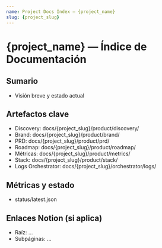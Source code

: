 ```yaml
---
name: Project Docs Index — {project_name}
slug: {project_slug}
---
```


# {project_name} — Índice de Documentación

## Sumario
- Visión breve y estado actual

## Artefactos clave
- Discovery: docs/{project_slug}/product/discovery/
- Brand: docs/{project_slug}/product/brand/
- PRD: docs/{project_slug}/product/prd/
- Roadmap: docs/{project_slug}/product/roadmap/
- Métricas: docs/{project_slug}/product/metrics/
- Stack: docs/{project_slug}/product/stack/
- Logs Orchestrator: docs/{project_slug}/orchestrator/logs/

## Métricas y estado
- status/latest.json

## Enlaces Notion (si aplica)
- Raíz: ...
- Subpáginas: ...
